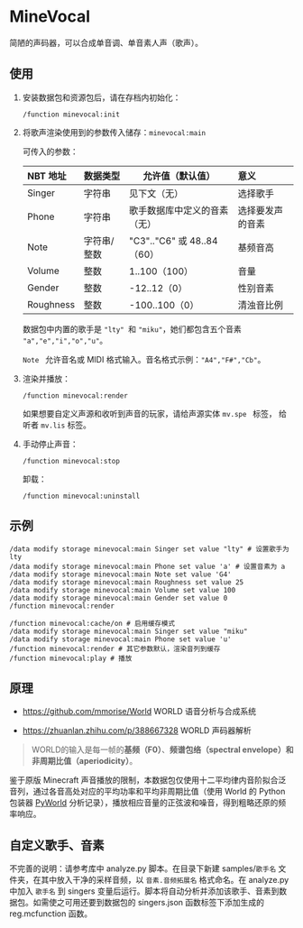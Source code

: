 # MineVocal
简陋的声码器，可以合成单音调、单音素人声（歌声）。

## 使用

1. 安装数据包和资源包后，请在存档内初始化：
   
   `/function minevocal:init`

2. 将歌声渲染使用到的参数传入储存：`minevocal:main`

   可传入的参数：
   
   | NBT 地址  | 数据类型    | 允许值（默认值）             | 意义             |
   | :-------- | ----------- | ---------------------------- | :--------------- |
   | Singer    | 字符串      | 见下文（无）                 | 选择歌手         |
   | Phone     | 字符串      | 歌手数据库中定义的音素（无） | 选择要发声的音素 |
   | Note      | 字符串/整数 | "C3".."C6" 或 48..84（60）   | 基频音高         |
   | Volume    | 整数        | 1..100（100）                | 音量             |
   | Gender    | 整数        | -12..12（0）                 | 性别音素         |
   | Roughness | 整数        | -100..100（0）               | 清浊音比例       |
   
   数据包中内置的歌手是 `"lty" `和 `"miku"`，她们都包含五个音素 `"a","e","i","o","u"`。
   
   `Note ` 允许音名或 MIDI 格式输入。音名格式示例：`"A4","F#","Cb"`。
   
3. 渲染并播放：

   `/function minevocal:render`

   如果想要自定义声源和收听到声音的玩家，请给声源实体 `mv.spe ` 标签， 给听者 `mv.lis` 标签。

4. 手动停止声音：

   `/function minevocal:stop`

   卸载：

   `/function minevocal:uninstall`

## 示例

```
/data modify storage minevocal:main Singer set value "lty" # 设置歌手为 lty
/data modify storage minevocal:main Phone set value 'a' # 设置音素为 a
/data modify storage minevocal:main Note set value 'G4'
/data modify storage minevocal:main Roughness set value 25
/data modify storage minevocal:main Volume set value 100
/data modify storage minevocal:main Gender set value 0
/function minevocal:render
```

```
/function minevocal:cache/on # 启用缓存模式
/data modify storage minevocal:main Singer set value "miku"
/data modify storage minevocal:main Phone set value 'u'
/function minevocal:render # 其它参数默认，渲染音列到缓存
/function minevocal:play # 播放
```

## 原理

- https://github.com/mmorise/World WORLD 语音分析与合成系统

- https://zhuanlan.zhihu.com/p/388667328 WORLD 声码器解析

> WORLD的输入是每一帧的**基频（F0）**、**频谱包络（spectral envelope）**和**非周期比值（aperiodicity）**。

鉴于原版 Minecraft 声音播放的限制，本数据包仅使用十二平均律内音阶拟合泛音列，通过各音高处对应的平均功率和平均非周期比值（使用 World 的 Python 包装器 [PyWorld](https://github.com/JeremyCCHsu/Python-Wrapper-for-World-Vocoder) 分析记录），播放相应音量的正弦波和噪音，得到粗略还原的频率响应。

## 自定义歌手、音素

不完善的说明：请参考库中 analyze.py 脚本。在目录下新建 samples/`歌手名` 文件夹，在其中放入干净的采样音频，以 `音素.音频拓展名` 格式命名。在 analyze.py 中加入 `歌手名` 到 singers 变量后运行。脚本将自动分析并添加该歌手、音素到数据包。如需使之可用还要到数据包的 singers.json 函数标签下添加生成的 reg.mcfunction 函数。
